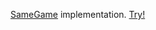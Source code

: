 [SameGame](https://en.wikipedia.org/wiki/SameGame) implementation. [Try!](https://arc-pilot.github.io/same_game/)
